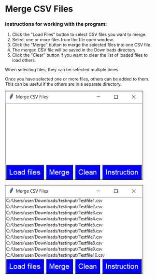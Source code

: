 # Merge CSV Files

### Instructions for working with the program:

1. Click the "Load Files" button to select CSV files you want to merge.
2. Select one or more files from the file open window.
3. Click the "Merge" button to merge the selected files into one CSV file.
4. The merged CSV file will be saved in the Downloads directory.
5. Click the "Clear" button if you want to clear the list of loaded files to load others.

When selecting files, they can be selected multiple times.

Once you have selected one or more files, others can be added to them. This can be useful if the others are in a separate directory.

![alt text](merge-csv-files.jpg)

![alt text](merge-csv-files2.jpg)